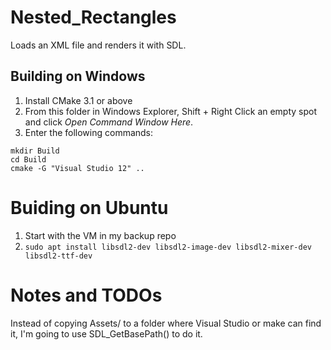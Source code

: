 # Nested_Rectangles

Loads an XML file and renders it with SDL.

## Building on Windows
1. Install CMake 3.1 or above
2. From this folder in Windows Explorer, Shift + Right Click an empty spot and click *Open
   Command Window Here*.
3. Enter the following commands:
```
mkdir Build
cd Build
cmake -G "Visual Studio 12" ..
```

# Buiding on Ubuntu

1. Start with the VM in my backup repo
2. `sudo apt install libsdl2-dev libsdl2-image-dev libsdl2-mixer-dev libsdl2-ttf-dev`


# Notes and TODOs
Instead of copying Assets/ to a folder where Visual Studio or make can find it, I'm going to use SDL_GetBasePath()
to do it.

